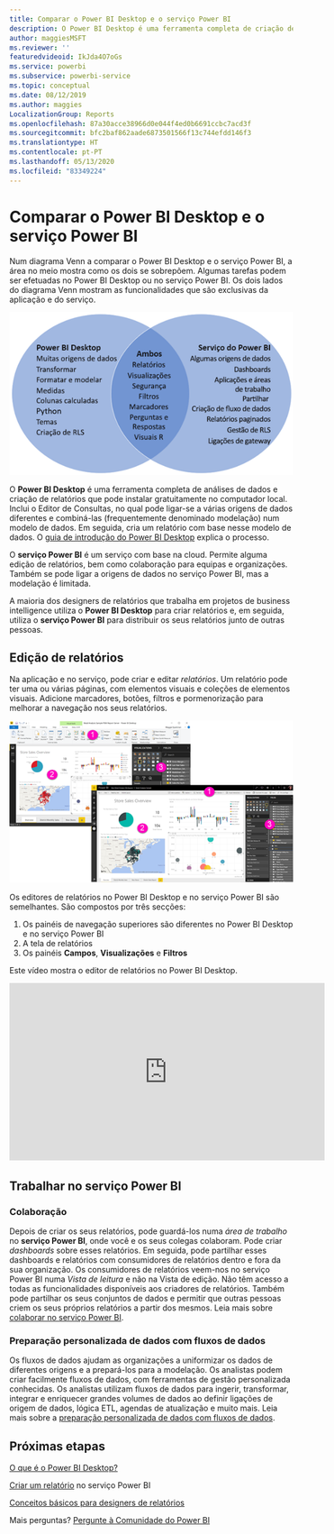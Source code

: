 ```yaml
---
title: Comparar o Power BI Desktop e o serviço Power BI
description: O Power BI Desktop é uma ferramenta completa de criação de relatórios e análise de dados. O serviço Power BI é um serviço online baseado na cloud para colaboração e edição simples de relatórios para equipas e empresas.
author: maggiesMSFT
ms.reviewer: ''
featuredvideoid: IkJda4O7oGs
ms.service: powerbi
ms.subservice: powerbi-service
ms.topic: conceptual
ms.date: 08/12/2019
ms.author: maggies
LocalizationGroup: Reports
ms.openlocfilehash: 87a30acce38966d0e044f4ed0b6691ccbc7acd3f
ms.sourcegitcommit: bfc2baf862aade6873501566f13c744efdd146f3
ms.translationtype: HT
ms.contentlocale: pt-PT
ms.lasthandoff: 05/13/2020
ms.locfileid: "83349224"
---
```

# <a name="comparing-power-bi-desktop-and-the-power-bi-service"></a>Comparar o Power BI Desktop e o serviço Power BI

Num diagrama Venn a comparar o Power BI Desktop e o serviço Power BI, a área no meio mostra como os dois se sobrepõem. Algumas tarefas podem ser efetuadas no Power BI Desktop ou no serviço Power BI. Os dois lados do diagrama Venn mostram as funcionalidades que são exclusivas da aplicação e do serviço.  

![Diagrama Venn do Power BI Desktop e do serviço Power BI](media/service-service-vs-desktop/power-bi-venn-desktop-service.png)

O **Power BI Desktop** é uma ferramenta completa de análises de dados e criação de relatórios que pode instalar gratuitamente no computador local. Inclui o Editor de Consultas, no qual pode ligar-se a várias origens de dados diferentes e combiná-las (frequentemente denominado modelação) num modelo de dados. Em seguida, cria um relatório com base nesse modelo de dados. O [guia de introdução do Power BI Desktop](desktop-getting-started.md) explica o processo.

O **serviço Power BI** é um serviço com base na cloud. Permite alguma edição de relatórios, bem como colaboração para equipas e organizações. Também se pode ligar a origens de dados no serviço Power BI, mas a modelação é limitada. 

A maioria dos designers de relatórios que trabalha em projetos de business intelligence utiliza o **Power BI Desktop** para criar relatórios e, em seguida, utiliza o **serviço Power BI** para distribuir os seus relatórios junto de outras pessoas.

## <a name="report-editing"></a>Edição de relatórios

Na aplicação e no serviço, pode criar e editar *relatórios*. Um relatório pode ter uma ou várias páginas, com elementos visuais e coleções de elementos visuais. Adicione marcadores, botões, filtros e pormenorização para melhorar a navegação nos seus relatórios.

![Editar um relatório no Power BI Desktop ou no serviço Power BI](media/service-service-vs-desktop/power-bi-editing-desktop-service.png)

Os editores de relatórios no Power BI Desktop e no serviço Power BI são semelhantes. São compostos por três secções:  

1. Os painéis de navegação superiores são diferentes no Power BI Desktop e no serviço Power BI    
2. A tela de relatórios     
3. Os painéis **Campos**, **Visualizações** e **Filtros**

Este vídeo mostra o editor de relatórios no Power BI Desktop. 

<iframe width="560" height="315" src="https://www.youtube.com/embed/IkJda4O7oGs" frameborder="0" allowfullscreen></iframe>

## <a name="working-in-the-power-bi-service"></a>Trabalhar no serviço Power BI

### <a name="collaborating"></a>Colaboração


Depois de criar os seus relatórios, pode guardá-los numa *área de trabalho* no **serviço Power BI**, onde você e os seus colegas colaboram. Pode criar *dashboards* sobre esses relatórios. Em seguida, pode partilhar esses dashboards e relatórios com consumidores de relatórios dentro e fora da sua organização. Os consumidores de relatórios veem-nos no serviço Power BI numa *Vista de leitura* e não na Vista de edição. Não têm acesso a todas as funcionalidades disponíveis aos criadores de relatórios.  Também pode partilhar os seus conjuntos de dados e permitir que outras pessoas criem os seus próprios relatórios a partir dos mesmos. Leia mais sobre [colaborar no serviço Power BI](../collaborate-share/service-new-workspaces.md).

### <a name="self-service-data-prep-with-dataflows"></a>Preparação personalizada de dados com fluxos de dados

Os fluxos de dados ajudam as organizações a uniformizar os dados de diferentes origens e a prepará-los para a modelação. Os analistas podem criar facilmente fluxos de dados, com ferramentas de gestão personalizada conhecidas. Os analistas utilizam fluxos de dados para ingerir, transformar, integrar e enriquecer grandes volumes de dados ao definir ligações de origem de dados, lógica ETL, agendas de atualização e muito mais. Leia mais sobre a [preparação personalizada de dados com fluxos de dados](../transform-model/service-dataflows-overview.md).

## <a name="next-steps"></a>Próximas etapas

[O que é o Power BI Desktop?](desktop-what-is-desktop.md)

[Criar um relatório](../create-reports/service-report-create-new.md) no serviço Power BI

[Conceitos básicos para designers de relatórios](service-basic-concepts.md)

Mais perguntas? [Pergunte à Comunidade do Power BI](https://community.powerbi.com/)

